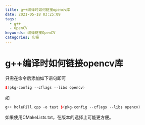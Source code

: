 ```yaml
---
title: g++编译时如何链接opencv库
date: 2021-05-18 03:25:09
tags:
  - g++
  - OpenCV
keywords: 编译链接OpenCV
categories: 实操
---
```




# g++编译时如何链接opencv库

只需在命令后添加如下语句即可

~~~C++
$(pkg-config --cflags --libs opencv)
~~~

如

~~~C++
g++ holeFill.cpp -o test $(pkg-config --cflags --libs opencv)
~~~

如果使用CMakeLists.txt，在版本的选择上可能更方便。